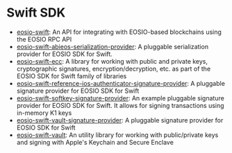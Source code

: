 # Swift SDK

* [eosio-swift](https://github.com/EOSIO/eosio-swift): An API for integrating with EOSIO-based blockchains using the EOSIO RPC API
* [eosio-swift-abieos-serialization-provider](https://github.com/EOSIO/eosio-swift-abieos-serialization-provider): A pluggable serialization provider for EOSIO SDK for Swift.
* [eosio-swift-ecc](https://github.com/EOSIO/eosio-swift-ecc): A library for working with public and private keys, cryptographic signatures, encryption/decryption, etc. as part of the EOSIO SDK for Swift family of libraries
* [eosio-swift-reference-ios-authenticator-signature-provider](https://github.com/EOSIO/eosio-swift-reference-ios-authenticator-signature-provider): A pluggable signature provider for EOSIO SDK for Swift
* [eosio-swift-softkey-signature-provider](https://github.com/EOSIO/eosio-swift-softkey-signature-provider): An example pluggable signature provider for EOSIO SDK for Swift. It allows for signing transactions using in-memory K1 keys
* [eosio-swift-vault-signature-provider](https://github.com/EOSIO/eosio-swift-vault-signature-provider): A pluggable signature provider for EOSIO SDK for Swift
* [eosio-swift-vault](https://github.com/EOSIO/eosio-swift-vault): An utility library for working with public/private keys and signing with Apple's Keychain and Secure Enclave

